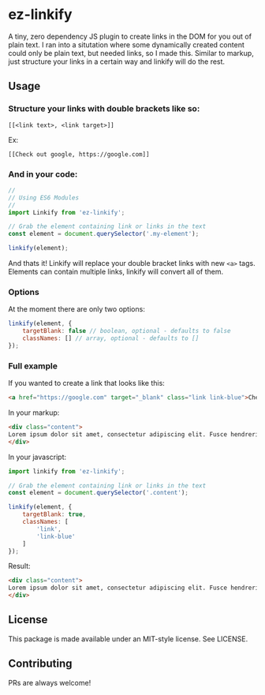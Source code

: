 # ez-linkify
A tiny, zero dependency JS plugin to create links in the DOM for you out of plain text. I ran into a situtation where some dynamically created content could only be plain text, but needed links, so I made this. Similar to markup, just structure your links in a certain way and linkify will do the rest.

## Usage
### Structure your links with double brackets like so:
```
[[<link text>, <link target>]]
```
Ex:
```
[[Check out google, https://google.com]]
```

### And in your code:
```javascript
//
// Using ES6 Modules
//
import Linkify from 'ez-linkify';

// Grab the element containing link or links in the text
const element = document.querySelector('.my-element');

linkify(element);
```
And thats it! Linkify will replace your double bracket links with new `<a>` tags. Elements can contain multiple links, linkify will convert all of them.

### Options
At the moment there are only two options:

```javascript
linkify(element, {
    targetBlank: false // boolean, optional - defaults to false
    classNames: [] // array, optional - defaults to []
});
```

### Full example
If you wanted to create a link that looks like this:
```html
<a href="https://google.com" target="_blank" class="link link-blue">Check out my link!</a>
```

In your markup:
```html
<div class="content">
Lorem ipsum dolor sit amet, consectetur adipiscing elit. Fusce hendrerit vel sem vitae ullamcorper. [[Check out my link!, https://google.com]] Curabitur id dapibus mauris. Proin semper pulvinar eleifend.
</div>
```

In your javascript:
```javascript
import linkify from 'ez-linkify';

// Grab the element containing link or links in the text
const element = document.querySelector('.content');

linkify(element, {
    targetBlank: true,
    classNames: [
        'link',
        'link-blue'
    ]
});
```

Result:
```html
<div class="content">
Lorem ipsum dolor sit amet, consectetur adipiscing elit. Fusce hendrerit vel sem vitae ullamcorper. <a href="https://google.com" target="_blank" class="link link-blue">Check out my link!</a> Curabitur id dapibus mauris. Proin semper pulvinar eleifend.
</div>
```

## License

This package is made available under an MIT-style license. See LICENSE.

## Contributing

PRs are always welcome!
